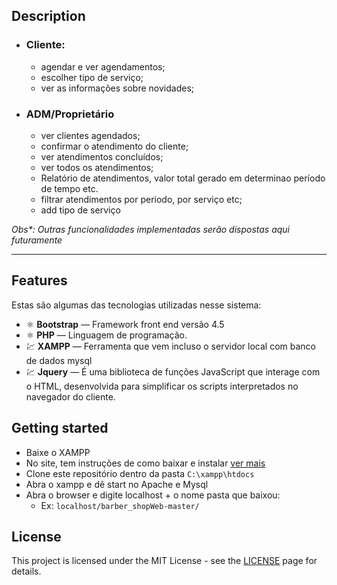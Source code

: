 ## Description
  - ### Cliente:
    * agendar e ver agendamentos;  
    * escolher tipo de serviço;
    * ver as informações sobre novidades;
    
  - ### ADM/Proprietário
      * ver clientes agendados; 
      * confirmar  o atendimento do cliente; 
      * ver atendimentos concluídos;
    * ver todos os atendimentos; 
    * Relatório  de atendimentos, valor total gerado em determinao período de tempo etc.
    * filtrar atendimentos por periodo, por serviço etc;
    * add tipo de serviço
    
_Obs*: Outras funcionalidades  implementadas serão dispostas aqui futuramente_

 --- 
## Features
  Estas são algumas das tecnologias utilizadas nesse sistema:

- ⚛️ **Bootstrap** — Framework front end versão 4.5
- ⚛️ **PHP** — Linguagem de programação. 
- 💹 **XAMPP** — Ferramenta que vem incluso o servidor local com banco de dados mysql
- 💹 **Jquery** — É uma biblioteca de funções JavaScript que interage com o HTML, desenvolvida para simplificar os scripts interpretados no navegador do cliente. 


## Getting started
- Baixe o XAMPP
- No site, tem instruções de como baixar e instalar [ ver mais](https://www.apachefriends.org/pt_br/index.html)
- Clone este repositório dentro da pasta `C:\xampp\htdocs`
- Abra o xampp e dê start no Apache e Mysql
- Abra o browser e digite localhost + o nome pasta que baixou:
  - Ex: `localhost/barber_shopWeb-master/`



## License

This project is licensed under the MIT License - see the [LICENSE](https://opensource.org/licenses/MIT) page for details.

